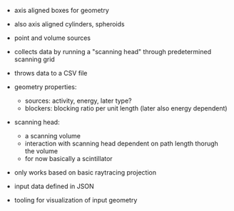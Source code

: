 - axis aligned boxes for geometry
- also axis aligned cylinders, spheroids
- point and volume sources
- collects data by running a "scanning head" through predetermined scanning grid
- throws data to a CSV file

- geometry properties:
    - sources: activity, energy, later type?
    - blockers: blocking ratio per unit length (later also energy dependent)

- scanning head:
    - a scanning volume
    - interaction with scanning head dependent on path length thorugh the volume
    - for now basically a scintillator

- only works based on basic raytracing projection

- input data defined in JSON
- tooling for visualization of input geometry
